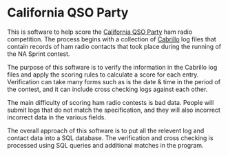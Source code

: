 # California QSO Party

This is software to help score the [California QSO Party](http://cqp.org/) ham radio competition. The process
begins with a collection of [Cabrillo](http://www.kkn.net/~trey/cabrillo/) log files that contain records of ham
radio contacts that took place during the running of the NA Sprint contest.

The purpose of this software is to verify the information in the Cabrillo log files and apply the scoring rules to
calculate a score for each entry.  Verification can take many forms such as is the date & time in the period of
the contest, and it can include cross checking logs against each other.

The main difficulty of scoring ham radio contests is bad data. People will submit logs that do not match the
specification, and they will also incorrect incorrect data in the various fields.

The overall approach of this software is to put all the relevent log and contact data into a SQL database. The
verification and cross checking is processed using SQL queries and additional matches in the program.
